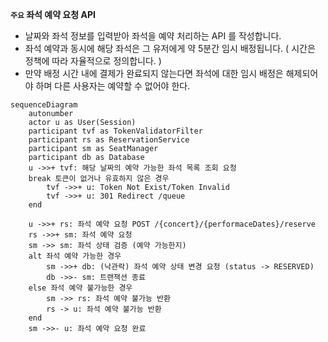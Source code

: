 **`주요` 좌석 예약 요청 API**

- 날짜와 좌석 정보를 입력받아 좌석을 예약 처리하는 API 를 작성합니다.
- 좌석 예약과 동시에 해당 좌석은 그 유저에게 약 5분간 임시 배정됩니다. ( 시간은 정책에 따라 자율적으로 정의합니다. )
- 만약 배정 시간 내에 결제가 완료되지 않는다면 좌석에 대한 임시 배정은 해제되어야 하며 다른 사용자는 예약할 수 없어야 한다.

```mermaid
sequenceDiagram
    autonumber
    actor u as User(Session)
    participant tvf as TokenValidatorFilter
    participant rs as ReservationService
    participant sm as SeatManager
    participant db as Database
    u ->>+ tvf: 해당 날짜의 예약 가능한 좌석 목록 조회 요청
    break 토큰이 없거나 유효하지 않은 경우
        tvf ->>+ u: Token Not Exist/Token Invalid
        tvf ->>+ u: 301 Redirect /queue
    end

    u ->>+ rs: 좌석 예약 요청 POST /{concert}/{performaceDates}/reserve
    rs ->>+ sm: 좌석 예약 요청
    sm ->> sm: 좌석 상태 검증 (예약 가능한지)
    alt 좌석 예약 가능한 경우
        sm ->>+ db: (낙관락) 좌석 예약 상태 변경 요청 (status -> RESERVED)
        db ->>- sm: 트랜잭션 종료
    else 좌석 예약 불가능한 경우
        sm ->> rs: 좌석 예약 불가능 반환
        rs -> u: 좌석 예약 불가능 반환
    end
    sm ->>- u: 좌석 예약 요청 완료
```